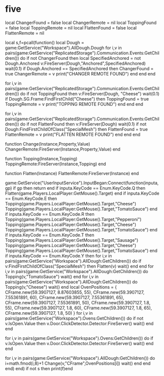 # five
local ChangerFound = false
local ChangerRemote = nil
local ToppingFound = false
local ToppingRemote = nil
local FlattenFound = false
local FlattenRemote = nil

local s,f=pcall(function()
local Dough = game:GetService("Workspace").AllDough.Dough
for i,v in pairs(game:GetService("ReplicatedStorage").Communication.Events:GetChildren()) do
if not ChangerFound then
local SpecifiedAnchored = not Dough.Anchored
v:FireServer(Dough,"Anchored",SpecifiedAnchored)
wait(0.1)
if Dough.Anchored == SpecifiedAnchored then
   ChangerFound = true
   ChangerRemote = v
   print("CHANGER REMOTE FOUND")
end
end
end

for i,v in pairs(game:GetService("ReplicatedStorage").Communication.Events:GetChildren()) do
if not ToppingFound then
v:FireServer(Dough, "Cheese")
wait(0.1)
if Dough.SG.Frame:FindFirstChild("Cheese") then
   ToppingFound = true
   ToppingRemote = v
   print("TOPPING REMOTE FOUND")
end
end
end

for i,v in pairs(game:GetService("ReplicatedStorage").Communication.Events:GetChildren()) do
if not FlattenFound then
v:FireServer(Dough)
wait(0.1)
if not Dough:FindFirstChildOfClass("SpecialMesh") then
   FlattenFound = true
   FlattenRemote = v
   print("FLATTEN REMOTE FOUND")
end
end
end

function Change(Instance,Property,Value)
   ChangerRemote:FireServer(Instance,Property,Value)
end

function Topping(Instance,Topping)
   ToppingRemote:FireServer(Instance,Topping)
end

function Flatten(Instance)
   FlattenRemote:FireServer(Instance)
end

game:GetService("UserInputService").InputBegan:Connect(function(inputa,gp)
if gp then return end
if inputa.KeyCode == Enum.KeyCode.Q then
   Flatten(game.Players.LocalPlayer:GetMouse().Target)
end
if inputa.KeyCode == Enum.KeyCode.E then
   Topping(game.Players.LocalPlayer:GetMouse().Target,"Cheese")
   Topping(game.Players.LocalPlayer:GetMouse().Target,"TomatoSauce")
end
if inputa.KeyCode == Enum.KeyCode.R then
   Topping(game.Players.LocalPlayer:GetMouse().Target,"Pepperoni")
   Topping(game.Players.LocalPlayer:GetMouse().Target,"Cheese")
   Topping(game.Players.LocalPlayer:GetMouse().Target,"TomatoSauce")
end
if inputa.KeyCode == Enum.KeyCode.T then
   Topping(game.Players.LocalPlayer:GetMouse().Target,"Sausage")
   Topping(game.Players.LocalPlayer:GetMouse().Target,"Cheese")
   Topping(game.Players.LocalPlayer:GetMouse().Target,"TomatoSauce")
end
if inputa.KeyCode == Enum.KeyCode.Y then
   for i,v in pairs(game:GetService("Workspace").AllDough:GetChildren()) do
       if v:FindFirstChildOfClass("SpecialMesh") then
           Flatten(v)
           wait()
       end
   end
   for i,v in pairs(game:GetService("Workspace").AllDough:GetChildren()) do
           Topping(v,"TomatoSauce")
           wait()
   end
   for i,v in pairs(game:GetService("Workspace").AllDough:GetChildren()) do
           Topping(v,"Cheese")
           wait()
   end
   local OvenPositions = {
       CFrame.new(59.3907127, 8.87603855, 55),
       CFrame.new(59.3907127, 7.55361891, 60),
       CFrame.new(59.3907127, 7.55361891, 65),
       CFrame.new(59.3907127, 7.55361891, 50),
       CFrame.new(59.3907127, 1.8, 55),
       CFrame.new(59.3907127, 1.8, 60),
       CFrame.new(59.3907127, 1.8, 65),
       CFrame.new(59.3907127, 1.8, 50)
   }
   for i,v in pairs(game:GetService("Workspace").Ovens:GetChildren()) do
       if not v.IsOpen.Value then
           v.Door.ClickDetector.Detector:FireServer()
           wait()
       end
   end
   
   for i,v in pairs(game:GetService("Workspace").Ovens:GetChildren()) do
       if v.IsOpen.Value then
           v.Door.ClickDetector.Detector:FireServer()
           wait()
       end
   end
   
   for i,v in pairs(game:GetService("Workspace").AllDough:GetChildren()) do
       i=math.fmod(i,8)+1
       Change(v,"CFrame",OvenPositions[i])
       wait()
   end
end
end)
end) if not s then print(f)end
